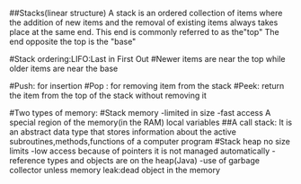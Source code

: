 ##Stacks(linear structure)
  A stack is an ordered collection of items where the addition of new items and the removal of existing items always takes place at the same end.
This end is commonly referred to as the"top"
The end opposite the top is the "base"

#Stack ordering:LIFO:Last in First Out
#Newer items are near the top while older items are near the base

#Push: for insertion
#Pop : for removing item from the stack
#Peek: return the item from the top of the stack without removing it

#Two types of memory:
#Stack memory
-limited in size
-fast access
A special region of the memory(in the RAM)
local variables
##A call stack:
It is an abstract data type that stores information about the active subroutines,methods,functions of a computer program
#Stack heap
no size limits
-low access because of pointers
it is not managed automatically
-reference types and objects are on the heap(Java)
-use of garbage collector
unless memory leak:dead object in the memory